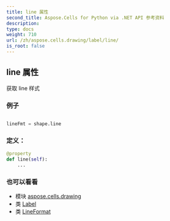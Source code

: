 ```yaml
---
title: line 属性
second_title: Aspose.Cells for Python via .NET API 参考资料
description:
type: docs
weight: 710
url: /zh/aspose.cells.drawing/label/line/
is_root: false
---
```

## line 属性

获取 line 样式

### 例子

```python

lineFmt = shape.line

```
### 定义：
```python
@property
def line(self):
    ...
```

### 也可以看看
* 模块 [aspose.cells.drawing](../../)
* 类 [Label](/cells/python-net/zh/aspose.cells.drawing/label)
* 类 [LineFormat](/cells/python-net/zh/aspose.cells.drawing/lineformat)
